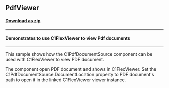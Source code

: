 ## PdfViewer
#### [Download as zip](https://grapecity.github.io/DownGit/#/home?url=https://github.com/GrapeCity/ComponentOne-WinForms-Samples/tree/master/Next\FlexReport\CS\PdfViewer)
____
#### Demonstrates to use C1FlexViewer to view Pdf documents
____
This sample shows how the C1PdfDocumentSource component can be used with C1FlexViewer to view PDF document.

The component open PDF document and shows in C1FlexViewer.
Set the C1PdfDocumentSource.DocumentLocation property to PDF document's path to open it in the linked C1FlexViewer viewer instance.
